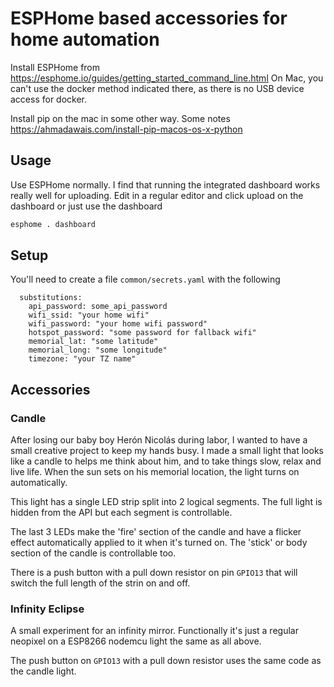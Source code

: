 # ESPHome based accessories for home automation

Install ESPHome from https://esphome.io/guides/getting_started_command_line.html
On Mac, you can't use the docker method indicated there, as there is no USB device access for docker.

Install pip on the mac in some other way. Some notes https://ahmadawais.com/install-pip-macos-os-x-python

## Usage
Use ESPHome normally. I find that running the integrated dashboard works really well for uploading.
Edit in a regular editor and click upload on the dashboard or just use the dashboard

```bash
esphome . dashboard
```
## Setup

You'll need to create a file `common/secrets.yaml` with the following

```
  substitutions:
    api_password: some_api_password
    wifi_ssid: "your home wifi"
    wifi_password: "your home wifi password"
    hotspot_password: "some password for fallback wifi"
    memorial_lat: "some latitude"
    memorial_long: "some longitude"
    timezone: "your TZ name"
```

## Accessories

### Candle
After losing our baby boy Herón Nicolás during labor, I wanted to have a small creative project to keep my hands
busy. I made a small light that looks like a candle to helps me think about him, and to take
things slow, relax and live life. When the sun sets on his memorial location, the light turns on automatically.

This light has a single LED strip split into 2 logical segments. The full light is hidden from the API but each
segment is controllable.

The last 3 LEDs make the 'fire' section of the candle and have a flicker effect automatically applied to it when it's turned on.
The 'stick' or body section of the candle is controllable too.

There is a push button with a pull down resistor on pin `GPIO13` that will switch the full length of the strin on and off.

### Infinity Eclipse
A small experiment for an infinity  mirror. Functionally it's just a regular neopixel on a ESP8266 nodemcu light the
same as all above.

The push button on `GPIO13` with a pull down resistor uses the same code as the candle light.